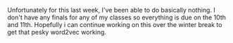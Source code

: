 Unfortunately for this last week, I've been able to do basically nothing. I don't have any finals for any of my classes so everything is due on the 10th and 11th. Hopefully i can continue working on this over the winter break to get that pesky word2vec working. 
